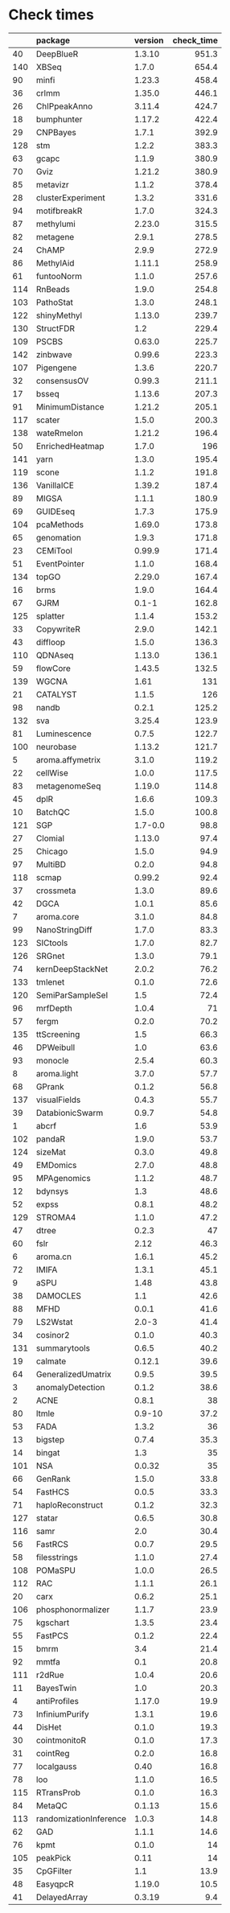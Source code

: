 # Check times

|    |package                |version | check_time|
|:---|:----------------------|:-------|----------:|
|40  |DeepBlueR              |1.3.10  |      951.3|
|140 |XBSeq                  |1.7.0   |      654.4|
|90  |minfi                  |1.23.3  |      458.4|
|36  |crlmm                  |1.35.0  |      446.1|
|26  |ChIPpeakAnno           |3.11.4  |      424.7|
|18  |bumphunter             |1.17.2  |      422.4|
|29  |CNPBayes               |1.7.1   |      392.9|
|128 |stm                    |1.2.2   |      383.3|
|63  |gcapc                  |1.1.9   |      380.9|
|70  |Gviz                   |1.21.2  |      380.9|
|85  |metavizr               |1.1.2   |      378.4|
|28  |clusterExperiment      |1.3.2   |      331.6|
|94  |motifbreakR            |1.7.0   |      324.3|
|87  |methylumi              |2.23.0  |      315.5|
|82  |metagene               |2.9.1   |      278.5|
|24  |ChAMP                  |2.9.9   |      272.9|
|86  |MethylAid              |1.11.1  |      258.9|
|61  |funtooNorm             |1.1.0   |      257.6|
|114 |RnBeads                |1.9.0   |      254.8|
|103 |PathoStat              |1.3.0   |      248.1|
|122 |shinyMethyl            |1.13.0  |      239.7|
|130 |StructFDR              |1.2     |      229.4|
|109 |PSCBS                  |0.63.0  |      225.7|
|142 |zinbwave               |0.99.6  |      223.3|
|107 |Pigengene              |1.3.6   |      220.7|
|32  |consensusOV            |0.99.3  |      211.1|
|17  |bsseq                  |1.13.6  |      207.3|
|91  |MinimumDistance        |1.21.2  |      205.1|
|117 |scater                 |1.5.0   |      200.3|
|138 |wateRmelon             |1.21.2  |      196.4|
|50  |EnrichedHeatmap        |1.7.0   |        196|
|141 |yarn                   |1.3.0   |      195.4|
|119 |scone                  |1.1.2   |      191.8|
|136 |VanillaICE             |1.39.2  |      187.4|
|89  |MIGSA                  |1.1.1   |      180.9|
|69  |GUIDEseq               |1.7.3   |      175.9|
|104 |pcaMethods             |1.69.0  |      173.8|
|65  |genomation             |1.9.3   |      171.8|
|23  |CEMiTool               |0.99.9  |      171.4|
|51  |EventPointer           |1.1.0   |      168.4|
|134 |topGO                  |2.29.0  |      167.4|
|16  |brms                   |1.9.0   |      164.4|
|67  |GJRM                   |0.1-1   |      162.8|
|125 |splatter               |1.1.4   |      153.2|
|33  |CopywriteR             |2.9.0   |      142.1|
|43  |diffloop               |1.5.0   |      136.3|
|110 |QDNAseq                |1.13.0  |      136.1|
|59  |flowCore               |1.43.5  |      132.5|
|139 |WGCNA                  |1.61    |        131|
|21  |CATALYST               |1.1.5   |        126|
|98  |nandb                  |0.2.1   |      125.2|
|132 |sva                    |3.25.4  |      123.9|
|81  |Luminescence           |0.7.5   |      122.7|
|100 |neurobase              |1.13.2  |      121.7|
|5   |aroma.affymetrix       |3.1.0   |      119.2|
|22  |cellWise               |1.0.0   |      117.5|
|83  |metagenomeSeq          |1.19.0  |      114.8|
|45  |dplR                   |1.6.6   |      109.3|
|10  |BatchQC                |1.5.0   |      100.8|
|121 |SGP                    |1.7-0.0 |       98.8|
|27  |Clomial                |1.13.0  |       97.4|
|25  |Chicago                |1.5.0   |       94.9|
|97  |MultiBD                |0.2.0   |       94.8|
|118 |scmap                  |0.99.2  |       92.4|
|37  |crossmeta              |1.3.0   |       89.6|
|42  |DGCA                   |1.0.1   |       85.6|
|7   |aroma.core             |3.1.0   |       84.8|
|99  |NanoStringDiff         |1.7.0   |       83.3|
|123 |SICtools               |1.7.0   |       82.7|
|126 |SRGnet                 |1.3.0   |       79.1|
|74  |kernDeepStackNet       |2.0.2   |       76.2|
|133 |tmlenet                |0.1.0   |       72.6|
|120 |SemiParSampleSel       |1.5     |       72.4|
|96  |mrfDepth               |1.0.4   |         71|
|57  |fergm                  |0.2.0   |       70.2|
|135 |ttScreening            |1.5     |       66.3|
|46  |DPWeibull              |1.0     |       63.6|
|93  |monocle                |2.5.4   |       60.3|
|8   |aroma.light            |3.7.0   |       57.7|
|68  |GPrank                 |0.1.2   |       56.8|
|137 |visualFields           |0.4.3   |       55.7|
|39  |DatabionicSwarm        |0.9.7   |       54.8|
|1   |abcrf                  |1.6     |       53.9|
|102 |pandaR                 |1.9.0   |       53.7|
|124 |sizeMat                |0.3.0   |       49.8|
|49  |EMDomics               |2.7.0   |       48.8|
|95  |MPAgenomics            |1.1.2   |       48.7|
|12  |bdynsys                |1.3     |       48.6|
|52  |expss                  |0.8.1   |       48.2|
|129 |STROMA4                |1.1.0   |       47.2|
|47  |dtree                  |0.2.3   |         47|
|60  |fslr                   |2.12    |       46.3|
|6   |aroma.cn               |1.6.1   |       45.2|
|72  |IMIFA                  |1.3.1   |       45.1|
|9   |aSPU                   |1.48    |       43.8|
|38  |DAMOCLES               |1.1     |       42.6|
|88  |MFHD                   |0.0.1   |       41.6|
|79  |LS2Wstat               |2.0-3   |       41.4|
|34  |cosinor2               |0.1.0   |       40.3|
|131 |summarytools           |0.6.5   |       40.2|
|19  |calmate                |0.12.1  |       39.6|
|64  |GeneralizedUmatrix     |0.9.5   |       39.5|
|3   |anomalyDetection       |0.1.2   |       38.6|
|2   |ACNE                   |0.8.1   |         38|
|80  |ltmle                  |0.9-10  |       37.2|
|53  |FADA                   |1.3.2   |         36|
|13  |bigstep                |0.7.4   |       35.3|
|14  |bingat                 |1.3     |         35|
|101 |NSA                    |0.0.32  |         35|
|66  |GenRank                |1.5.0   |       33.8|
|54  |FastHCS                |0.0.5   |       33.3|
|71  |haploReconstruct       |0.1.2   |       32.3|
|127 |statar                 |0.6.5   |       30.8|
|116 |samr                   |2.0     |       30.4|
|56  |FastRCS                |0.0.7   |       29.5|
|58  |filesstrings           |1.1.0   |       27.4|
|108 |POMaSPU                |1.0.0   |       26.5|
|112 |RAC                    |1.1.1   |       26.1|
|20  |carx                   |0.6.2   |       25.1|
|106 |phosphonormalizer      |1.1.7   |       23.9|
|75  |kgschart               |1.3.5   |       23.4|
|55  |FastPCS                |0.1.2   |       22.4|
|15  |bmrm                   |3.4     |       21.4|
|92  |mmtfa                  |0.1     |       20.8|
|111 |r2dRue                 |1.0.4   |       20.6|
|11  |BayesTwin              |1.0     |       20.3|
|4   |antiProfiles           |1.17.0  |       19.9|
|73  |InfiniumPurify         |1.3.1   |       19.6|
|44  |DisHet                 |0.1.0   |       19.3|
|30  |cointmonitoR           |0.1.0   |       17.3|
|31  |cointReg               |0.2.0   |       16.8|
|77  |localgauss             |0.40    |       16.8|
|78  |loo                    |1.1.0   |       16.5|
|115 |RTransProb             |0.1.0   |       16.3|
|84  |MetaQC                 |0.1.13  |       15.6|
|113 |randomizationInference |1.0.3   |       14.8|
|62  |GAD                    |1.1.1   |       14.6|
|76  |kpmt                   |0.1.0   |         14|
|105 |peakPick               |0.11    |         14|
|35  |CpGFilter              |1.1     |       13.9|
|48  |EasyqpcR               |1.19.0  |       10.5|
|41  |DelayedArray           |0.3.19  |        9.4|


